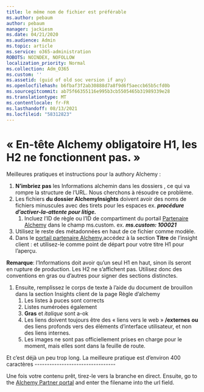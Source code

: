 ```yaml
---
title: le même nom de fichier est préférable
ms.author: pebaum
author: pebaum
manager: jackiesm
ms.date: 04/21/2020
ms.audience: Admin
ms.topic: article
ms.service: o365-administration
ROBOTS: NOINDEX, NOFOLLOW
localization_priority: Normal
ms.collection: Adm_O365
ms.custom: ''
ms.assetid: (guid of old soc version if any)
ms.openlocfilehash: b6fbaf3f2ab30888d7a8f9d6f5aeccb65b5cfd0b
ms.sourcegitcommit: ab75f66355116e995b3cb5505465b31989339e28
ms.translationtype: MT
ms.contentlocale: fr-FR
ms.lasthandoff: 08/13/2021
ms.locfileid: "58312823"
---
```

# <a name="required-alchemy-header-h1-h2s-dont-work"></a>« En-tête Alchemy obligatoire H1, les H2 ne fonctionnent pas. »
Meilleures pratiques et instructions pour la authory Alchemy :

1. **N’imbriez pas** les Informations alchemin dans les dossiers , ce qui va rompre la structure de l’URL. Nous cherchons à résoudre ce problème.
1. Les fichiers **du dossier AlchemyInsights** doivent avoir des noms de fichiers minuscules avec des tirets pour les espaces ex. **_procédure d’activer-la-attente pour litige._**
    1. Incluez l’ID de règle ou l’ID de compartiment du portail [Partenaire Alchemy](https://alchemyportal.azurewebsites.net) dans le champ ms.custom. ex. ***ms.custom: 100021***
1. Utilisez le reste des métadonnées en haut de ce fichier comme modèle.
1. Dans le [portail partenaire Alchemy,](https://alchemyportal.azurewebsites.net)accédez à la section **Titre** de l’insight client : et utilisez-le comme point de départ pour votre titre H1 pour l’aperçu. 

**Remarque**: l’Informations doit avoir qu’un seul H1 en haut, sinon ils seront en rupture de production. Les H2 ne s’affichent pas. Utilisez donc des conventions en gras ou d’autres pour signer des sections distinctes. 
1. Ensuite, remplissez le corps de texte à l’aide du document de brouillon dans la section Insights client de la page Règle d’alchemy
    1. Les listes à puces sont corrects
    1. Listes numéroées également
    1. **Gras** et *italique* sont a-ok
    1. Les liens doivent toujours être des « liens vers le web » **/externes** **ou** des liens profonds vers des éléments d’interface utilisateur, et non des liens internes.
    1. Les images ne sont pas officiellement prises en charge pour le moment, mais elles sont dans la feuille de route.

Et c’est déjà un peu trop long. La meilleure pratique est d’environ 400 caractères ---------------------------------

Une fois votre contenu prêt, tirez-le vers la branche en direct. Ensuite, go to the [Alchemy Partner portal](https://alchemyportal.azurewebsites.net) and enter the filename into the url field. 